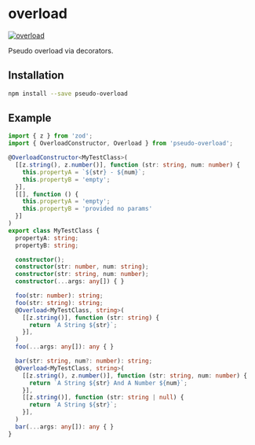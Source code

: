 # overload

[![overload](https://circleci.com/gh/ayecue/overload.svg?style=svg)](https://circleci.com/gh/ayecue/overload)

Pseudo overload via decorators.

## Installation

```sh
npm install --save pseudo-overload
```

## Example

```ts
import { z } from 'zod';
import { OverloadConstructor, Overload } from 'pseudo-overload';

@OverloadConstructor<MyTestClass>(
  [[z.string(), z.number()], function (str: string, num: number) {
    this.propertyA = `${str} - ${num}`;
    this.propertyB = 'empty';
  }],
  [[], function () {
    this.propertyA = 'empty';
    this.propertyB = 'provided no params'
  }]
)
export class MyTestClass {
  propertyA: string;
  propertyB: string;

  constructor();
  constructor(str: number, num: string);
  constructor(str: string, num: number);
  constructor(...args: any[]) { }

  foo(str: number): string;
  foo(str: string): string;
  @Overload<MyTestClass, string>(
    [[z.string()], function (str: string) {
      return `A String ${str}`;
    }],
  )
  foo(...args: any[]): any { }

  bar(str: string, num?: number): string;
  @Overload<MyTestClass, string>(
    [[z.string(), z.number()], function (str: string, num: number) {
      return `A String ${str} And A Number ${num}`;
    }],
    [[z.string()], function (str: string | null) {
      return `A String ${str}`;
    }],
  )
  bar(...args: any[]): any { }
}
```
